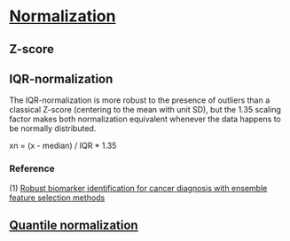 # [Normalization](https://en.wikipedia.org/wiki/Normalization_(statistics))


## Z-score



## IQR-normalization

The IQR-normalization is more robust to the presence of outliers than a classical Z-score (centering to the mean with unit SD), but the 1.35 scaling factor makes both normalization equivalent whenever the data happens to be normally distributed. 

xn = (x - median) / IQR * 1.35

### Reference
(1) [Robust biomarker identification for cancer diagnosis with ensemble feature selection methods](http://bioinformatics.oxfordjournals.org/content/26/3/392.full)



## [Quantile normalization](https://en.wikipedia.org/wiki/Quantile_normalization)




